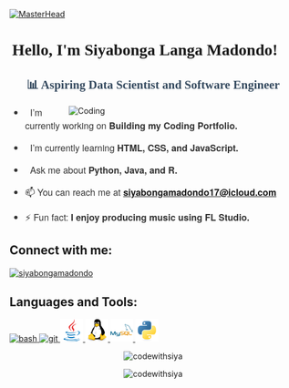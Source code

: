 <!-- Masthead with Banner Image -->
[![MasterHead](https://indoanalytica.com/static/images/bannerr.gif)](https://github.com/codewithsiya)

<!-- Main Heading with Markdown -->
# <div align="center" style="font-family: 'Arial, sans-serif';">Hello, I'm Siyabonga Langa Madondo! 👋</div>

<!-- Subheading with Markdown -->
## <div align="center" style="font-family: 'Georgia, serif'; color: #34495E;">📊 Aspiring Data Scientist and Software Engineer</div>

<!-- Right Aligned Coding GIF -->
<img align="right" alt="Coding" width="400" src="https://cdn.dribbble.com/users/1292677/screenshots/6139167/avento.gif">

<!-- About Me Section -->
<div style="font-family: 'Helvetica Neue', sans-serif; font-size: 16px; color: #333;">
  
  - 🔭 I’m currently working on <strong>Building my Coding Portfolio.</strong>
  
  - 🌱 I’m currently learning <strong>HTML, CSS, and JavaScript.</strong>
  
  - 💬 Ask me about <strong>Python, Java, and R.</strong>
  
  - 📫 You can reach me at <strong>siyabongamadondo17@icloud.com</strong>
  
  - ⚡ Fun fact: <strong>I enjoy producing music using FL Studio.</strong>
</div>

<!-- Connect With Me Section -->
## Connect with me:
<p align="left">
  <a href="https://linkedin.com/in/siyabongamadondo" target="blank">
    <img align="center" src="https://raw.githubusercontent.com/rahuldkjain/github-profile-readme-generator/master/src/images/icons/Social/linked-in-alt.svg" alt="siyabongamadondo" height="30" width="40" />
  </a>
</p>

<!-- Languages and Tools Section -->
## Languages and Tools:
<p align="left">
  <a href="https://www.gnu.org/software/bash/" target="_blank" rel="noreferrer">
    <img src="https://www.vectorlogo.zone/logos/gnu_bash/gnu_bash-icon.svg" alt="bash" width="40" height="40" />
  </a> 
  <a href="https://git-scm.com/" target="_blank" rel="noreferrer">
    <img src="https://www.vectorlogo.zone/logos/git-scm/git-scm-icon.svg" alt="git" width="40" height="40" />
  </a> 
  <a href="https://www.java.com" target="_blank" rel="noreferrer">
    <img src="https://raw.githubusercontent.com/devicons/devicon/master/icons/java/java-original.svg" alt="java" width="40" height="40" />
  </a> 
  <a href="https://www.linux.org/" target="_blank" rel="noreferrer">
    <img src="https://raw.githubusercontent.com/devicons/devicon/master/icons/linux/linux-original.svg" alt="linux" width="40" height="40" />
  </a> 
  <a href="https://www.mysql.com/" target="_blank" rel="noreferrer">
    <img src="https://raw.githubusercontent.com/devicons/devicon/master/icons/mysql/mysql-original-wordmark.svg" alt="mysql" width="40" height="40" />
  </a> 
  <a href="https://www.python.org" target="_blank" rel="noreferrer">
    <img src="https://raw.githubusercontent.com/devicons/devicon/master/icons/python/python-original.svg" alt="python" width="40" height="40" />
  </a>
</p>

<!-- GitHub Stats -->
<p align="center">
  <img src="https://github-readme-stats.vercel.app/api/top-langs?username=codewithsiya&show_icons=true&locale=en&layout=compact" alt="codewithsiya" />
</p>

<p align="center">
  <img src="https://github-readme-stats.vercel.app/api?username=codewithsiya&show_icons=true&locale=en" alt="codewithsiya" />
</p>
